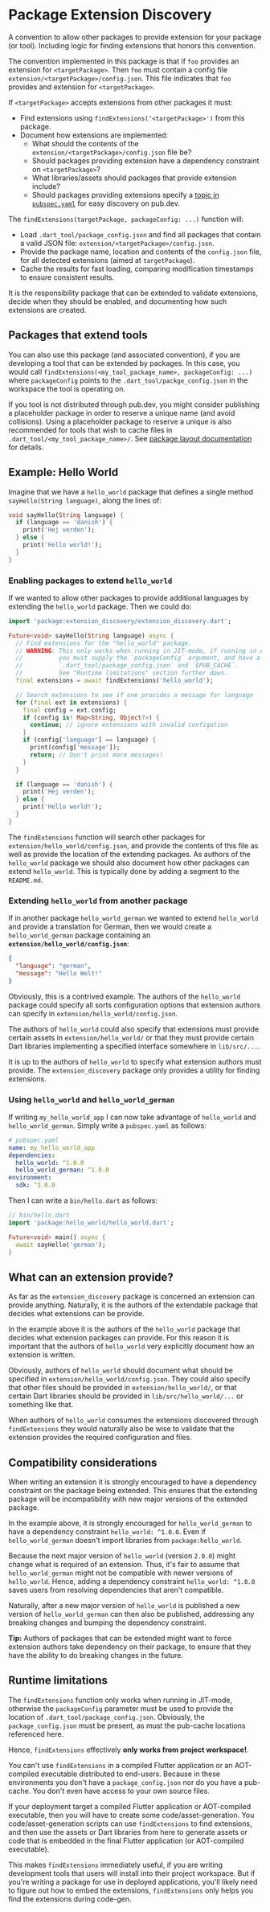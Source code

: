 # Package Extension Discovery

A convention to allow other packages to provide extension for your package
(or tool). Including logic for finding extensions that honors this convention.

The convention implemented in this package is that if `foo` provides an
extension for `<targetPackage>`.
Then `foo` must contain a config file `extension/<targetPackage>/config.json`.
This file indicates that `foo` provides and extension for `<targetPackage>`.

If `<targetPackage>` accepts extensions from other packages it must:
 * Find extensions using `findExtensions('<targetPackage>')` from this package.
 * Document how extensions are implemented:
   * What should the contents of the `extension/<targetPackage>/config.json` file be?
   * Should packages providing extension have a dependency constraint on `<targetPackage>`?
   * What libraries/assets should packages that provide extension include?
   * Should packages providing extensions specify a [topic in `pubspec.yaml`][1]
     for easy discovery on pub.dev.

The `findExtensions(targetPackage, packageConfig: ...)` function will:
 * Load `.dart_tool/package_config.json` and find all packages that contain a
   valid JSON file: `extension/<targetPackage>/config.json`.
 * Provide the package name, location and contents of the `config.json` file,
   for all detected extensions (aimed at `targetPackage`).
 * Cache the results for fast loading, comparing modification timestamps to
   ensure consistent results.

It is the responsibility package that can be extended to validate extensions,
decide when they should be enabled, and documenting how such extensions are
created.


## Packages that extend tools

You can also use this package (and associated convention), if you are developing
a tool that can be extended by packages. In this case, you would call
`findExtensions(<my_tool_package_name>, packageConfig: ...)` where
`packageConfig` points to the `.dart_tool/packge_config.json` in the workspace
the tool is operating on.

If you tool is not distributed through pub.dev, you might consider publishing
a placeholder package in order to reserve a unique name (and avoid collisions).
Using a placeholder package to reserve a unique is also recommended for tools
that wish to cache files in `.dart_tool/<my_tool_package_name>/`.
See [package layout documentation][2] for details.


## Example: Hello World

Imagine that we have a `hello_world` package that defines a single method
`sayHello(String language)`, along the lines of:

```dart
void sayHello(String language) {
  if (language == 'danish') {
    print('Hej verden');
  } else {
    print('Hello world!');
  }
}
```

### Enabling packages to extend `hello_world`

If we wanted to allow other packages to provide additional languages by
extending the `hello_world` package. Then we could do:

```dart
import 'package:extension_discovery/extension_discovery.dart';

Future<void> sayHello(String language) async {
  // Find extensions for the "hello_world" package.
  // WARNING: This only works when running in JIT-mode, if running in AOT-mode
  //          you must supply the `packageConfig` argument, and have a local
  //          `.dart_tool/package_config.json` and `$PUB_CACHE`.
  //          See "Runtime limitations" section further down.
  final extensions = await findExtensions('hello_world');

  // Search extensions to see if one provides a message for language
  for (final ext in extensions) {
    final config = ext.config;
    if (config is! Map<String, Object?>) {
      continue; // ignore extensions with invalid configation
    }
    if (config['language'] == language) {
      print(config['message']);
      return; // Don't print more messages!
    }
  }

  if (language == 'danish') {
    print('Hej verden');
  } else {
    print('Hello world!');
  }
}
```

The `findExtensions` function will search other packages for
`extension/hello_world/config.json`, and provide the contents of this file as
well as provide the location of the extending packages.
As authors of the `hello_world` package we should also document how other
packages can extend `hello_world`. This is typically done by adding a segment
to the `README.md`.


### Extending `hello_world` from another package

If in another package `hello_world_german` we wanted to extend `hello_world`
and provide a translation for German, then we would create a
`hello_world_german` package containing an
**`extension/hello_world/config.json`**:

```json
{
  "language": "german",
  "message": "Hello Welt!"
}
```

Obviously, this is a contrived example. The authors of the `hello_world` package
could specify all sorts configuration options that extension authors can
specify in `extension/hello_world/config.json`.

The authors of `hello_world` could also specify that extensions must provide
certain assets in `extension/hello_world/` or that they must provide certain
Dart libraries implementing a specified interface somewhere in `lib/src/...`.

It is up to the authors of `hello_world` to specify what extension authors must
provide. The `extension_discovery` package only provides a utility for finding
extensions.


### Using `hello_world` and `hello_world_german`

If writing `my_hello_world_app` I can now take advantage of `hello_world` and
`hello_world_german`. Simply write a `pubspec.yaml` as follows:

```yaml
# pubspec.yaml
name: my_hello_world_app
dependencies:
  hello_world: ^1.0.0
  hello_world_german: ^1.0.0
environment:
  sdk: ^3.0.0
```

Then I can write a `bin/hello.dart` as follows:

```dart
// bin/hello.dart
import 'package:hello_world/hello_world.dart';

Future<void> main() async {
  await sayHello('german');
}
```


## What can an extension provide?

As far as the `extension_discovery` package is concerned an extension can
provide anything. Naturally, it is the authors of the extendable package that
decides what extensions can be provide.

In the example above it is the authors of the `hello_world` package that decides
what extension packages can provide. For this reason it is important that the
authors of `hello_world` very explicitly document how an extension is written.

Obviously, authors of `hello_world` should document what should be specified in
`extension/hello_world/config.json`. They could also specify that other files
should be provided in `extension/hello_world/`, or that certain Dart libraries
should be provided in `lib/src/hello_world/...` or something like that.

When authors of `hello_world` consumes the extensions discovered through
`findExtensions` they would naturally also be wise to validate that the
extension provides the required configuration and files.


## Compatibility considerations

When writing an extension it is strongly encouraged to have a dependency
constraint on the package being extended. This ensures that the extending
package will be incompatibility with new major versions of the extended package.

In the example above, it is strongly encouraged for `hello_world_german` to
have a dependency constraint `hello_world: ^1.0.0`. Even if `hello_world_german`
doesn't import libraries from `package:hello_world`.

Because the next major version of `hello_world` (version `2.0.0`) might change
what is required of an extension. Thus, it's fair to assume that
`hello_world_german` might not be compatible with newer versions of
`hello_world`. Hence, adding a dependency constraint `hello_world: ^1.0.0` saves
users from resolving dependencies that aren't compatible.

Naturally, after a new major version of `hello_world` is published a new
version of `hello_world_german` can then also be published, addressing any
breaking changes and bumping the dependency constraint.

**Tip:** Authors of packages that can be extended might want to force extension
authors take dependency on their package, to ensure that they have the ability
to do breaking changes in the future.


## Runtime limitations

The `findExtensions` function only works when running in JIT-mode, otherwise the
`packageConfig` parameter must be used to provide the location of
`.dart_tool/package_config.json`. Obviously, the `package_config.json` must be
present, as must the pub-cache locations referenced here.

Hence, `findExtensions` effectively **only works from project workspace!**.

You can't use `findExtensions` in a compiled Flutter application or an
AOT-compiled executable distributed to end-users. Because in these environments
you don't have a `package_config.json` nor do you have a pub-cache. You don't
even have access to your own source files.

If your deployment target a compiled Flutter application or AOT-compiled
executable, then you will have to create some code/asset-generation.
You code/asset-generation scripts can use `findExtensions` to find extensions,
and then use the assets or Dart libraries from here to generate assets or code
that is embedded in the final Flutter application (or AOT-compiled executable).

This makes `findExtensions` immediately useful, if you are writing development
tools that users will install into their project workspace. But if you're
writing a package for use in deployed applications, you'll likely need to figure
out how to embed the extensions, `findExtensions` only helps
you find the extensions during code-gen.

[1]: https://dart.dev/tools/pub/pubspec#topics
[2]: https://dart.dev/tools/pub/package-layout#project-specific-caching-for-tools
